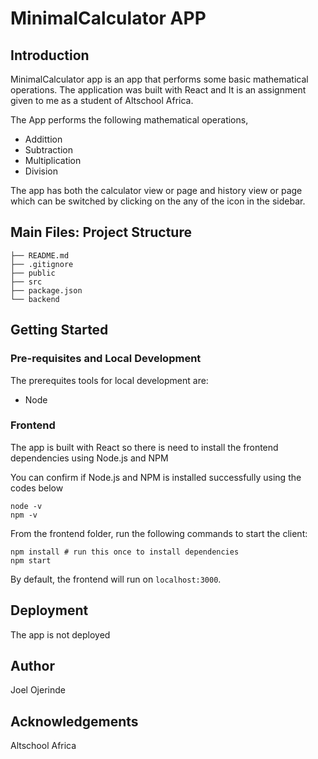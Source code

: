 # MinimalCalculator APP

## Introduction

MinimalCalculator app is an app that performs some basic mathematical operations. The application was built with React and It is an assignment given to me as a student of Altschool Africa.

The App performs the following mathematical operations,

- Addittion
- Subtraction
- Multiplication
- Division

The app has both the calculator view or page and history view or page which can be switched by clicking on the any of the icon in the sidebar.

## Main Files: Project Structure

```
├── README.md
├── .gitignore
├── public
├── src
├── package.json
└── backend
```

## Getting Started

### Pre-requisites and Local Development 
The prerequites tools for local development are:

 - Node

### Frontend
The app is built with React so there is need to install the frontend dependencies using Node.js and NPM

You can confirm if Node.js and NPM is installed successfully using the codes below

```
node -v
npm -v
```

From the frontend folder, run the following commands to start the client: 
```
npm install # run this once to install dependencies
npm start 
```

By default, the frontend will run on `localhost:3000`. 

## Deployment
The app is not deployed

## Author
Joel Ojerinde

## Acknowledgements 
Altschool Africa